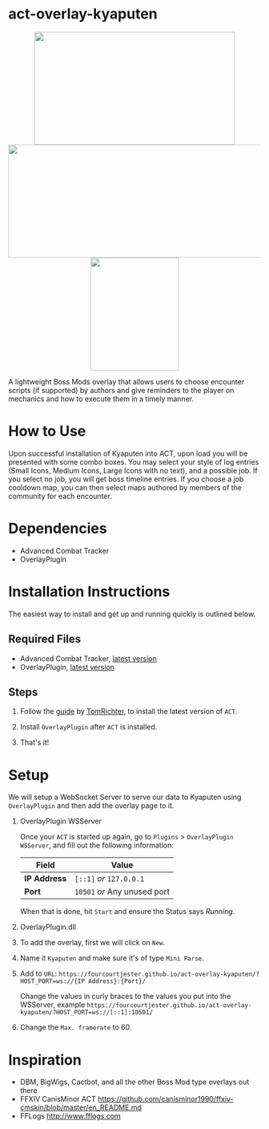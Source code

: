# act-overlay-kyaputen

<p align="center">
  <img src="./docs/full_screen_example.jpg" height="225" width="400" />
  <img src="./docs/boss_example.jpg" height="225" width="632" />
  <img src="./docs/job_example.jpg" height="225" width="176" />
</p>

A lightweight Boss Mods overlay that allows users to choose encounter scripts (if supported) by authors and give reminders to the player on mechanics and how to execute them in a timely manner.

# How to Use

Upon successful installation of Kyaputen into ACT, upon load you will be presented with some combo boxes. You may select your style of log entries (Small Icons, Medium Icons, Large Icons with no text), and a possible job. If you select no job, you will get boss timeline entries. If you choose a job cooldown map, you can then select maps authored by members of the community for each encounter.

# Dependencies

- Advanced Combat Tracker
- OverlayPlugin

# Installation Instructions

The easiest way to install and get up and running quickly is outlined below.

## Required Files

- Advanced Combat Tracker, [latest version](https://advancedcombattracker.com/includes/page-download.php?id=56)
- OverlayPlugin, [latest version](https://github.com/ngld/OverlayPlugin/releases/latest)

## Steps

1. Follow the [guide](https://gist.github.com/TomRichter/e044a3dff5c50024cf514ffb20a201a9#ffxiv-act-installation-instructions) by [TomRichter](https://github.com/TomRichter),  to install the latest version of `ACT`.

2. Install `OverlayPlugin` after `ACT` is installed.

3. That's it!

# Setup

We will setup a WebSocket Server to serve our data to Kyaputen using `OverlayPlugin` and then add the overlay page to it.

1. OverlayPlugin WSServer

   Once your `ACT` is started up again, go to `Plugins` > `OverlayPlugin WSServer`, and fill out the following information:

   | Field | Value |
   | --- | --- |
   | **IP Address** | `[::1]` *or* `127.0.0.1` |
   | **Port** | `10501` *or* Any unused port |

   When that is done, hit `Start` and ensure the Status says *Running*.

2. OverlayPlugin.dll
  1. To add the overlay, first we will click on `New`.
  2. Name it `Kyaputen` and make sure it's of type `Mini Parse`.
  3. Add to `URL`: `https://fourcourtjester.github.io/act-overlay-kyaputen/?HOST_PORT=ws://{IP Address}:{Port}/`

     Change the values in curly braces to the values you put into the WSServer, example `https://fourcourtjester.github.io/act-overlay-kyaputen/?HOST_PORT=ws://[::1]:10501/`
  4. Change the `Max. framerate` to 60.

# Inspiration

- DBM, BigWigs, Cactbot, and all the other Boss Mod type overlays out there
- FFXIV CanisMinor ACT <https://github.com/canisminor1990/ffxiv-cmskin/blob/master/en_README.md>
- FFLogs <http://www.fflogs.com>
